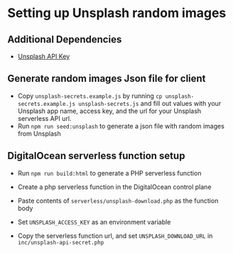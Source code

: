 # Setting up Unsplash random images

## Additional Dependencies

* [Unsplash API Key](https://unsplash.com/developers)

## Generate random images Json file for client

* Copy `unsplash-secrets.example.js` by running `cp unsplash-secrets.example.js unsplash-secrets.js` and fill out values with your Unsplash app name, access key, and the url for your Unsplash serverless API url.
* Run `npm run seed:unsplash` to generate a json file with random images from Unsplash

## DigitalOcean serverless function setup

* Run `npm run build:html` to generate a PHP serverless function

* Create a php serverless function in the DigitalOcean control plane

* Paste contents of `serverless/unsplash-download.php` as the function body

* Set `UNSPLASH_ACCESS_KEY` as an environment variable

* Copy the serverless function url, and set `UNSPLASH_DOWNLOAD_URL` in `inc/unsplash-api-secret.php`